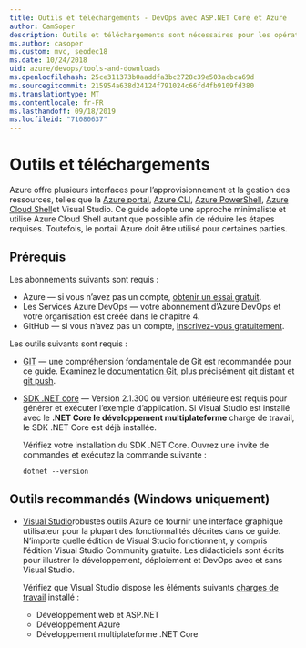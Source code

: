 ```yaml
---
title: Outils et téléchargements - DevOps avec ASP.NET Core et Azure
author: CamSoper
description: Outils et téléchargements sont nécessaires pour les opérations de développement avec ASP.NET Core et Azure.
ms.author: casoper
ms.custom: mvc, seodec18
ms.date: 10/24/2018
uid: azure/devops/tools-and-downloads
ms.openlocfilehash: 25ce311373b0aaddfa3bc2728c39e503acbca69d
ms.sourcegitcommit: 215954a638d24124f791024c66fd4fb9109fd380
ms.translationtype: MT
ms.contentlocale: fr-FR
ms.lasthandoff: 09/18/2019
ms.locfileid: "71080637"
---
```

# <a name="tools-and-downloads"></a>Outils et téléchargements

Azure offre plusieurs interfaces pour l’approvisionnement et la gestion des ressources, telles que la [Azure portal](https://portal.azure.com), [Azure CLI](/cli/azure/), [Azure PowerShell](/powershell/azure/overview), [Azure Cloud Shell](https://shell.azure.com/bash)et Visual Studio. Ce guide adopte une approche minimaliste et utilise Azure Cloud Shell autant que possible afin de réduire les étapes requises. Toutefois, le portail Azure doit être utilisé pour certaines parties.

## <a name="prerequisites"></a>Prérequis

Les abonnements suivants sont requis :

* Azure &mdash; si vous n’avez pas un compte, [obtenir un essai gratuit](https://azure.microsoft.com/free/).
* Les Services Azure DevOps &mdash; votre abonnement d’Azure DevOps et votre organisation est créée dans le chapitre 4.
* GitHub &mdash; si vous n’avez pas un compte, [Inscrivez-vous gratuitement](https://github.com/join).

Les outils suivants sont requis :

* [GIT](https://git-scm.com/downloads) &mdash; une compréhension fondamentale de Git est recommandée pour ce guide. Examinez le [documentation Git](https://git-scm.com/doc), plus précisément [git distant](https://git-scm.com/docs/git-remote) et [git push](https://git-scm.com/docs/git-push).
* [SDK .NET core](https://www.microsoft.com/net/download/) &mdash; Version 2.1.300 ou version ultérieure est requis pour générer et exécuter l’exemple d’application. Si Visual Studio est installé avec le **.NET Core le développement multiplateforme** charge de travail, le SDK .NET Core est déjà installée.

    Vérifiez votre installation du SDK .NET Core. Ouvrez une invite de commandes et exécutez la commande suivante :

    ```dotnetcli
    dotnet --version
    ```

## <a name="recommended-tools-windows-only"></a>Outils recommandés (Windows uniquement)

* [Visual Studio](https://visualstudio.microsoft.com)robustes outils Azure de fournir une interface graphique utilisateur pour la plupart des fonctionnalités décrites dans ce guide. N’importe quelle édition de Visual Studio fonctionnent, y compris l’édition Visual Studio Community gratuite. Les didacticiels sont écrits pour illustrer le développement, déploiement et DevOps avec et sans Visual Studio.

  Vérifiez que Visual Studio dispose les éléments suivants [charges de travail](/visualstudio/install/modify-visual-studio) installé :

  * Développement web et ASP.NET
  * Développement Azure
  * Développement multiplateforme .NET Core
